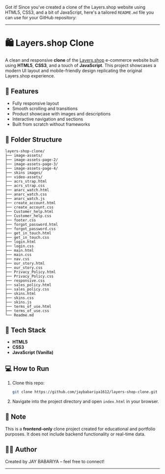 Got it! Since you've created a clone of the Layers.shop website using HTML5, CSS3, and a bit of JavaScript, here's a tailored `README.md` file you can use for your GitHub repository:

---

# 🛍️ Layers.shop Clone

A clean and responsive **clone** of the [Layers.shop](https://www.layers.shop/) e-commerce website built using **HTML5**, **CSS3**, and a touch of **JavaScript**. This project showcases a modern UI layout and mobile-friendly design replicating the original Layers.shop experience.

## 🚀 Features

- Fully responsive layout
- Smooth scrolling and transitions
- Product showcase with images and descriptions
- Interactive navigation and sections
- Built from scratch without frameworks

## 📁 Folder Structure

```
layers-shop-clone/
├── image-assets/
├── image-assets-page-2/
├── image-assets-page-3/
├── image-assets-page-4/
├── skins images/
├── video-assets/
├── acrs_strap.html
├── acrs_strap.css
├── anarc_watch.html
├── anarc_watch.css
├── anarc_watch.js
├── create_account.html
├── create_account.css
├── Customer_help.html
├── Customer_help.css
├── footer.css
├── forgot_password.html
├── forgot_password.css
├── get_in_touch.html
├── get_in_touch.css
├── login.html
├── login.css
├── main.html
├── main.css
├── nav.css
├── our_story.html
├── our_story.css
├── Privacy_Policy.html
├── Privacy_Policy.css
├── responsive.css
├── sales_policy.html
├── sales_policy.css
├── skins.html
├── skins.css
├── skins.js
├── terms_of_use.html
├── terms_of_use.css
└── Readme.md

```

## 🧪 Tech Stack

- **HTML5**
- **CSS3**
- **JavaScript (Vanilla)**

## 💻 How to Run

1. Clone this repo:
   ```bash
   git clone https://github.com/jaybabariya1612/layers-shop-clone.git
   ```
2. Navigate into the project directory and open `index.html` in your browser.

## 📌 Note

This is a **frontend-only** clone project created for educational and portfolio purposes. It does not include backend functionality or real-time data.

## 👨‍💻 Author

Created by JAY BABARIYA – feel free to connect!

---
